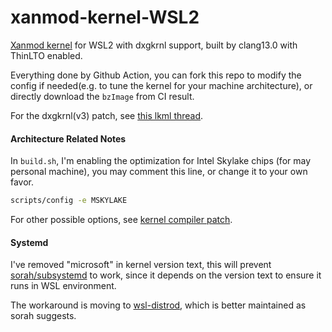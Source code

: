 # xanmod-kernel-WSL2

[Xanmod kernel](https://github.com/xanmod/linux) for WSL2 with dxgkrnl support, built by clang13.0 with ThinLTO enabled.

Everything done by Github Action, you can fork this repo to modify the config if needed(e.g. to tune the kernel for your machine architecture), or directly download the `bzImage` from CI result.

For the dxgkrnl(v3) patch, see [this lkml thread](https://lore.kernel.org/lkml/719fe06b7cbe9ac12fa4a729e810e3383ab421c1.1646163378.git.iourit@linux.microsoft.com/).

#### Architecture Related Notes

In `build.sh`, I'm enabling the optimization for Intel Skylake chips (for may personal machine), you may comment this line, or change it to your own favor.


```bash
scripts/config -e MSKYLAKE
```

For other possible options, see [kernel compiler patch](https://github.com/graysky2/kernel_compiler_patch).

#### Systemd

I've removed "microsoft" in kernel version text, this will prevent [sorah/subsystemd](https://github.com/sorah/subsystemctl) to work, since it depends on the version text to ensure it runs in WSL environment.

The workaround is moving to [wsl-distrod](https://github.com/nullpo-head/wsl-distrod), which is better maintained as sorah suggests.